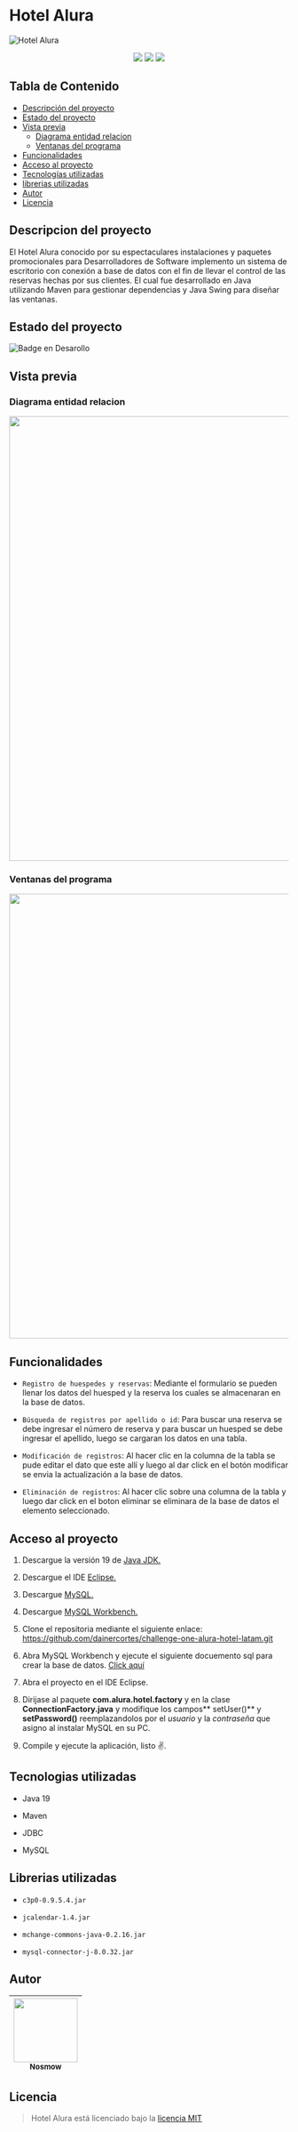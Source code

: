 # Hotel Alura

![Hotel Alura](https://i.imgur.com/eIJFowu.png)

<p align="center" > 
  <img src="https://img.shields.io/badge/Java%20JDK-v.19-green"/>
  <img src="https://img.shields.io/badge/Maven-v.3.9.0-yellow"/>
  <img src="https://img.shields.io/badge/MySQL-v.8.0.33-blue"/>
</p>

## Tabla de Contenido

- [Descripción del proyecto](#descripcion-del-proyecto)
- [Estado del proyecto](#estado-del-proyecto)
- [Vista previa](#vista-previa)
    - [Diagrama entidad relacion](#diagrama-entidad-relacion)
    - [Ventanas del programa](#ventanas-del-programa)
- [Funcionalidades](#funcionalidades)
- [Acceso al proyecto](#acceso-al-proyecto)
- [Tecnologías utilizadas](#tecnologias-utilizadas)
- [librerias utilizadas](#librerias-utilizadas)
- [Autor](#autor)
- [Licencia](#licencia)


## Descripcion del proyecto

El Hotel Alura conocido por su espectaculares instalaciones y paquetes promocionales para Desarrolladores de Software implemento un sistema de escritorio con conexión a base de datos con el fin de llevar el control de las reservas hechas por sus clientes. El cual fue desarrollado en Java utilizando Maven para gestionar dependencias y Java Swing para diseñar las ventanas.

## Estado del proyecto

   ![Badge en Desarollo](https://img.shields.io/badge/ESTADO-FINALIZADO-green)

## Vista previa

###  Diagrama entidad relacion

<img src="https://i.imgur.com/f88PrqM.png" width="800px"/>

### Ventanas del programa

<img src="https://i.imgur.com/NYrUjAV.png" width="800px"/>


## Funcionalidades

*   `Registro de huespedes y reservas`: Mediante el formulario se pueden llenar los datos del huesped y la reserva los cuales se almacenaran en la base de datos.

*   `Búsqueda de registros por apellido o id`: Para buscar una reserva se debe ingresar el número de reserva y para buscar un huesped se debe ingresar el apellido, luego se cargaran los datos en una tabla.

*   `Modificación de registros`: Al hacer clic en la columna de la tabla se pude editar el dato que este allí y luego al dar click en el botón modificar se envia la actualización a la base de datos.

*   `Eliminación de registros`: Al hacer clic sobre una columna de la tabla y luego dar click en el boton eliminar se eliminara de la base de datos el elemento seleccionado.

## Acceso al proyecto

1. Descargue la versión 19 de [Java JDK.](https://www.oracle.com/java/technologies/downloads/)

2. Descargue el IDE [Eclipse.](https://www.eclipse.org/downloads/)

3. Descargue [MySQL.](https://dev.mysql.com/downloads/installer/)

4. Descargue [MySQL Workbench.](https://dev.mysql.com/downloads/workbench/)

5. Clone el repositoria mediante el siguiente enlace: https://github.com/dainercortes/challenge-one-alura-hotel-latam.git

6. Abra MySQL Workbench y ejecute el siguiente docuemento sql para crear la base de datos. [Click aquí](https://github.com/dainercortes/challenge-one-alura-hotel-latam/blob/main/MySQLDB/db.sql)

7. Abra el proyecto en el IDE Eclipse.

8. Dirijase al paquete **com.alura.hotel.factory** y en la clase **ConnectionFactory.java** y modifique los campos** setUser()** y **setPassword()** reemplazandolos por el *usuario* y la *contraseña* que asigno al instalar MySQL en su PC.

7. Compile y ejecute la aplicación, listo ✌️.

## Tecnologias utilizadas

* Java 19

* Maven

* JDBC

* MySQL

## Librerias utilizadas

*  `c3p0-0.9.5.4.jar`

* `jcalendar-1.4.jar`

* `mchange-commons-java-0.2.16.jar`

* `mysql-connector-j-8.0.32.jar`


## Autor

|  [<img src="https://avatars.githubusercontent.com/u/165520012?v=4" width=115><br><sub>Nosmow</sub>](https://github.com/nosmow) |
| :---: |

## Licencia

> Hotel Alura está licenciado bajo la [licencia MIT](https://github.com/nosmow/challenge-one-alura-hotel-latam/blob/main/LICENSE.md)


